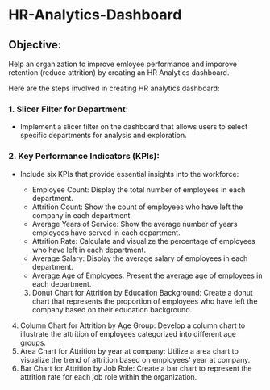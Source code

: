 # HR-Analytics-Dashboard


## Objective:
Help an organization to improve emloyee performance and imporove retention (reduce attrition) by creating an HR Analytics dashboard.

Here are the steps involved in creating HR analytics dashboard:

### 1. Slicer Filter for Department:
   - Implement a slicer filter on the dashboard that allows users to select specific departments for analysis and exploration.

### 2. Key Performance Indicators (KPIs):
   - Include six KPIs that provide essential insights into the workforce:
     - Employee Count: Display the total number of employees in each department.
     - Attrition Count: Show the count of employees who have left the company in each department.
     - Average Years of Service: Show the average number of years employees have served in each department.
     - Attrition Rate: Calculate and visualize the percentage of employees who have left in each department.
     - Average Salary: Display the average salary of employees in each department.
     - Average Age of Employees: Present the average age of employees in each department.
    
     3. Donut Chart for Attrition by Education Background:
Create a donut chart that represents the proportion of employees who have left the company based on their education background.
4. Column Chart for Attrition by Age Group:
Develop a column chart to illustrate the attrition of employees categorized into different age groups.
5. Area Chart for Attrition by year at company:
Utilize a area chart to visualize the trend of attrition based on employees' year at company.
6. Bar Chart for Attrition by Job Role:
Create a bar chart to represent the attrition rate for each job role within the organization.
      
      
       
       
     
     
     
     
